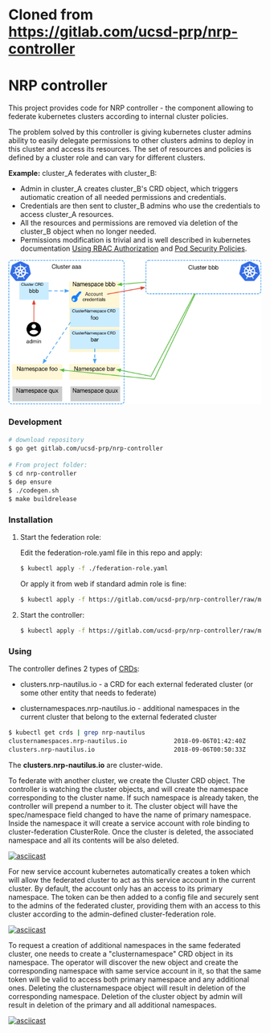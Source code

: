 # Cloned from https://gitlab.com/ucsd-prp/nrp-controller 

# NRP controller

This project provides code for NRP controller - the component allowing to federate kubernetes clusters according to internal cluster policies.

The problem solved by this controller is giving kubernetes cluster admins ability to easily delegate permissions to other clusters admins to deploy in this cluster and access its resources. The set of resources and policies is defined by a cluster role and can vary for different clusters.

**Example:** cluster_A federates with cluster_B:

* Admin in cluster_A creates cluster_B's CRD object, which triggers autiomatic creation of all needed permissions and credentials.
* Credentials are then sent to cluster_B admins who use the credentials to access cluster_A resources. 
* All the resources and permissions are removed via deletion of the cluster_B object when no longer needed. 
* Permissions modification is trivial and is well described in kubernetes documentation [Using RBAC Authorization](https://kubernetes.io/docs/reference/access-authn-authz/rbac/) and [Pod Security Policies](https://kubernetes.io/docs/concepts/policy/pod-security-policy/).

![diagram](Federation.png)

### Development

```bash
# download repository
$ go get gitlab.com/ucsd-prp/nrp-controller

# From project folder:
$ cd nrp-controller
$ dep ensure
$ ./codegen.sh
$ make buildrelease
```

### Installation

1. Start the federation role: 
   
   Edit the federation-role.yaml file in this repo and apply:
   ```bash
   $ kubectl apply -f ./federation-role.yaml
   ```

   Or apply it from web if standard admin role is fine:

   ```bash
   $ kubectl apply -f https://gitlab.com/ucsd-prp/nrp-controller/raw/master/federation-role.yaml
   ```

2. Start the controller:

   ```bash
   $ kubectl apply -f https://gitlab.com/ucsd-prp/nrp-controller/raw/master/deploy.yaml
   ```

### Using

The controller defines 2 types of [CRDs](https://kubernetes.io/docs/concepts/extend-kubernetes/api-extension/custom-resources/): 

* clusters.nrp-nautilus.io - a CRD for each external federated cluster (or some other entity that needs to federate)

* clusternamespaces.nrp-nautilus.io - additional namespaces in the current cluster that belong to the external federated cluster

```bash
$ kubectl get crds | grep nrp-nautilus
clusternamespaces.nrp-nautilus.io             2018-09-06T01:42:40Z
clusters.nrp-nautilus.io                      2018-09-06T00:50:33Z
```

The **clusters.nrp-nautilus.io** are cluster-wide.

To federate with another cluster, we create the Cluster CRD object. The controller is watching the cluster objects, and will create the namespace corresponding to the cluster name. If such namespace is already taken, the controller will prepend a number to it. The cluster object will have the spec/namespace field changed to have the name of primary namespace. Inside the namespace it will create a service account with role binding to cluster-federation ClusterRole. Once the cluster is deleted, the associated namespace and all its contents will be also deleted.

[![asciicast](https://asciinema.org/a/BWXytQziditkuW0jAR4reGonx.png)](https://asciinema.org/a/BWXytQziditkuW0jAR4reGonx)

For new service account kubernetes automatically creates a token which will allow the federated cluster to act as this service account in the current cluster. By default, the account only has an access to its primary namespace. The token can be then added to a config file and securely sent to the admins of the federated cluster, providing them with an access to this cluster according to the admin-defined cluster-federation role.

[![asciicast](https://asciinema.org/a/ZYIPVyFwqC3SkhnNNMBUmJsdI.png)](https://asciinema.org/a/ZYIPVyFwqC3SkhnNNMBUmJsdI)

To request a creation of additional namespaces in the same federated cluster, one needs to create a "clusternamespace" CRD object in its namespace. The operator will discover the new object and create the corresponding namespace with same service account in it, so that the same token will be valid to access both primary namespace and any additional ones. Deleting the clusternamespace object will result in deletion of the corresponding namespace. Deletion of the cluster object by admin will result in deletion of the primary and all additional namespaces.

[![asciicast](https://asciinema.org/a/l7pwo4kXPV4XcWYoGfNlAUEat.png)](https://asciinema.org/a/l7pwo4kXPV4XcWYoGfNlAUEat)


